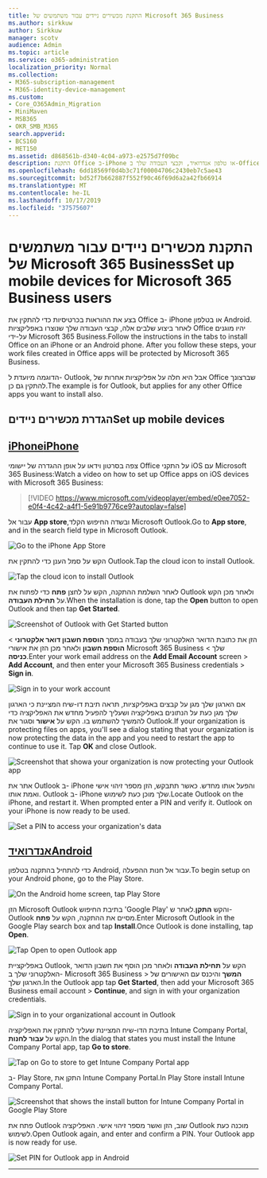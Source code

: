 ```yaml
---
title: התקנת מכשירים ניידים עבור משתמשים של Microsoft 365 Business
ms.author: sirkkuw
author: Sirkkuw
manager: scotv
audience: Admin
ms.topic: article
ms.service: o365-administration
localization_priority: Normal
ms.collection:
- M365-subscription-management
- M365-identity-device-management
ms.custom:
- Core_O365Admin_Migration
- MiniMaven
- MSB365
- OKR_SMB_M365
search.appverid:
- BCS160
- MET150
ms.assetid: d868561b-d340-4c04-a973-e2575d7f09bc
description: התקנת Office ב-iPhone או טלפון אנדרואיד, וקבצי העבודה שלך ב-Office apps יהיה מוגן על ידי Microsoft 365 Business.
ms.openlocfilehash: 6dd18569f0d4b3c71f00004706c2430eb7c5ae43
ms.sourcegitcommit: bd52f7b662887f552f90c46f69d6a2a42fb66914
ms.translationtype: MT
ms.contentlocale: he-IL
ms.lasthandoff: 10/17/2019
ms.locfileid: "37575607"
---
```

# <a name="set-up-mobile-devices-for-microsoft-365-business-users"></a><span data-ttu-id="d17fa-103">התקנת מכשירים ניידים עבור משתמשים של Microsoft 365 Business</span><span class="sxs-lookup"><span data-stu-id="d17fa-103">Set up mobile devices for Microsoft 365 Business users</span></span>

<span data-ttu-id="d17fa-p101">בצע את ההוראות בכרטיסיות כדי להתקין את Office ב- iPhone או בטלפון Android. לאחר ביצוע שלבים אלה, קבצי העבודה שלך שנוצרו באפליקציות Office יהיו מוגנים על-ידי Microsoft 365 Business.</span><span class="sxs-lookup"><span data-stu-id="d17fa-p101">Follow the instructions in the tabs to install Office on an iPhone or an Android phone. After you follow these steps, your work files created in Office apps will be protected by Microsoft 365 Business.</span></span>

  
<span data-ttu-id="d17fa-106">הדוגמה מיועדת ל- Outlook, אבל היא חלה על אפליקציות אחרות של Office שברצונך להתקין גם כן.</span><span class="sxs-lookup"><span data-stu-id="d17fa-106">The example is for Outlook, but applies for any other Office apps you want to install also.</span></span>
  
## <a name="set-up-mobile-devices"></a><span data-ttu-id="d17fa-107">הגדרת מכשירים ניידים</span><span class="sxs-lookup"><span data-stu-id="d17fa-107">Set up mobile devices</span></span>

## <a name="iphonetabiphone"></a>[<span data-ttu-id="d17fa-108">iPhone</span><span class="sxs-lookup"><span data-stu-id="d17fa-108">iPhone</span></span>](#tab/iPhone)
  
<span data-ttu-id="d17fa-109">צפה בסרטון וידאו על אופן ההגדרה של יישומי Office על התקני iOS עם Microsoft 365 Business:</span><span class="sxs-lookup"><span data-stu-id="d17fa-109">Watch a video on how to set up Office apps on iOS devices with Microsoft 365 Business:</span></span>

> [!VIDEO https://www.microsoft.com/videoplayer/embed/e0ee7052-e0f4-4c42-a4f1-5e91b9776ce9?autoplay=false] 

<span data-ttu-id="d17fa-110">עבור אל **App store**,ובשדה החיפוש הקלד Microsoft Outlook.</span><span class="sxs-lookup"><span data-stu-id="d17fa-110">Go to **App store**, and in the search field type in Microsoft Outlook.</span></span>
  
![Go to the iPhone App Store](media/886913de-76e5-4883-8ed0-4eb3ec06188f.png)
  
<span data-ttu-id="d17fa-112">הקש על סמל הענן כדי להתקין את Outlook.</span><span class="sxs-lookup"><span data-stu-id="d17fa-112">Tap the cloud icon to install Outlook.</span></span>
  
![Tap the cloud icon to install Outlook](media/665e1620-948a-4ab8-b914-dca49530142c.png)
  
<span data-ttu-id="d17fa-114">לאחר השלמת ההתקנה, הקש על לחצן **פתח** כדי לפתוח את Outlook ולאחר מכן הקש על **תחילת העבודה**.</span><span class="sxs-lookup"><span data-stu-id="d17fa-114">When the installation is done, tap the **Open** button to open Outlook and then tap **Get Started**.</span></span>
  
![Screenshot of Outlook with Get Started button](media/005bedec-ae50-4d75-b3bb-e7cef9e2561c.png)
  
<span data-ttu-id="d17fa-116">הזן את כתובת הדואר האלקטרוני שלך בעבודה במסך **הוספת חשבון דואר אלקטרוני** \> **הוספת חשבון** ולאחר מכן הזן את אישורי Microsoft 365 Business שלך \> **כניסה**.</span><span class="sxs-lookup"><span data-stu-id="d17fa-116">Enter your work email address on the **Add Email Account** screen \> **Add Account**, and then enter your Microsoft 365 Business credentials \> **Sign in**.</span></span>
  
![Sign in to your work account](media/3cef1fb5-7bec-4d3d-8542-872b731ce19f.png)
  
<span data-ttu-id="d17fa-p102">אם הארגון שלך מגן על קבצים באפליקציות, תראה תיבת דו-שיח המציינת כי הארגון שלך מגן כעת על הנתונים באפליקציה ושעליך להפעיל מחדש את האפליקציה כדי להמשיך להשתמש בו. הקש על **אישור** וסגור את Outlook.</span><span class="sxs-lookup"><span data-stu-id="d17fa-p102">If your organization is protecting files on apps, you'll see a dialog stating that your organization is now protecting the data in the app and you need to restart the app to continue to use it. Tap **OK** and close Outlook.</span></span> 
  
![Screenshot that showa your organization is now protecting your Outlook app](media/fb4c1c84-b1e9-42e1-8070-c13dcf79fb09.png)
  
<span data-ttu-id="d17fa-p103">אתר את Outlook ב- iPhone והפעל אותו מחדש. כאשר תתבקש, הזן מספר זיהוי אישי ואמת אותו. Outlook ב- iPhone שלך מוכן כעת לשימוש.</span><span class="sxs-lookup"><span data-stu-id="d17fa-p103">Locate Outlook on the iPhone, and restart it. When prompted enter a PIN and verify it. Outlook on your iPhone is now ready to be used.</span></span>
  
![Set a PIN to access your organization's data](media/64f2630b-3164-47a4-9dd6-ca0c29ed5fb3.png)
  
## <a name="androidtabandroid"></a>[<span data-ttu-id="d17fa-125">אנדרואיד</span><span class="sxs-lookup"><span data-stu-id="d17fa-125">Android</span></span>](#tab/Android)
  
<span data-ttu-id="d17fa-126">כדי להתחיל בהתקנה בטלפון Android, עבור אל חנות ההפעלה.</span><span class="sxs-lookup"><span data-stu-id="d17fa-126">To begin setup on your Android phone, go to the Play Store.</span></span>
  
![On the Android home screen, tap Play Store](media/93df88e7-c778-40e1-b35e-868ca6e97f6c.png)
  
<span data-ttu-id="d17fa-128">הזן Microsoft Outlook בתיבת החיפוש 'Google Play' והקש **התקן**.לאחר ש- Outlook מסיים את ההתקנה, הקש על **פתח**.</span><span class="sxs-lookup"><span data-stu-id="d17fa-128">Enter Microsoft Outlook in the Google Play search box and tap **Install**.Once Outlook is done installing, tap **Open**.</span></span>
  
![Tap Open to open Outlook app](media/8b4c5937-8875-4b5a-a5b6-b8c6c9cd6240.png)
  
<span data-ttu-id="d17fa-130">באפליקציית Outlook, הקש על **תחילת העבודה** ולאחר מכן הוסף את חשבון הדואר האלקטרוני שלך ב- Microsoft 365 Business \> **המשך** והיכנס עם האישורים של הארגון שלך.</span><span class="sxs-lookup"><span data-stu-id="d17fa-130">In the Outlook app tap **Get Started**, then add your Microsoft 365 Business email account \> **Continue**, and sign in with your organization credentials.</span></span>
  
![Sign in to your organizational account in Outlook](media/18f67c66-4bab-4b99-94bd-080839312e29.png)
  
<span data-ttu-id="d17fa-132">בתיבת הדו-שיח המציינת שעליך להתקין את האפליקציה Intune Company Portal, הקש על **עבור לחנות**.</span><span class="sxs-lookup"><span data-stu-id="d17fa-132">In the dialog that states you must install the Intune Company Portal app, tap **Go to store**.</span></span>
  
![Tap on Go to store to get Intune Company Portal app](media/a702d712-5622-45dd-a511-b1adaee63071.png)
  
<span data-ttu-id="d17fa-134">ב- Play Store, התקן את Intune Company Portal.</span><span class="sxs-lookup"><span data-stu-id="d17fa-134">In Play Store install Intune Company Portal.</span></span>
  
![Screenshot that shows the install button for Intune Company Portal in Google Play Store](media/5e0408f2-3f37-44dd-80ed-13ca2ac6df0c.png)
  
<span data-ttu-id="d17fa-p104">פתח את Outlook שוב, הזן ואשר מספר זיהוי אישי. האפליקציה Outlook מוכנה כעת לשימוש.</span><span class="sxs-lookup"><span data-stu-id="d17fa-p104">Open Outlook again, and enter and confirm a PIN. Your Outlook app is now ready for use.</span></span>
  
![Set  PIN for Outlook app in Android](media/edb91afb-f1ed-451a-bc6b-8ccba664e055.png)
  
---


